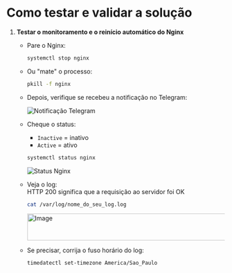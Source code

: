 # Como testar e validar a solução

1. **Testar o monitoramento e o reinício automático do Nginx**

   - Pare o Nginx:
     ```bash
     systemctl stop nginx
     ```

   - Ou "mate" o processo:
     ```bash
     pkill -f nginx
     ```

   - Depois, verifique se recebeu a notificação no Telegram:

     ![Notificação Telegram](<img width="378" height="78" alt="Image" src="https://github.com/user-attachments/assets/74f2f695-1628-4847-92e5-b589a4872d54" />)


   - Cheque o status:
     - `Inactive` = inativo
     - `Active` = ativo
     ```bash
     systemctl status nginx
     ```

     ![Status Nginx](https://github.com/user-attachments/assets/43533510-d8cb-4e12-97dc-c7dd04288049)


   - Veja o log:  
     HTTP 200 significa que a requisição ao servidor foi OK
     ```bash
     cat /var/log/nome_do_seu_log.log
     ```

     <img width="462" height="62" alt="Image" src="https://github.com/user-attachments/assets/75c32ac7-c32d-45cf-a2d6-16a06b11d318" />

   - Se precisar, corrija o fuso horário do log:  
     ```bash
     timedatectl set-timezone America/Sao_Paulo
     ```

